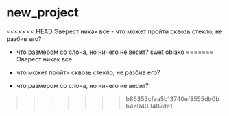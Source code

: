 # new_project
<<<<<<< HEAD
Эверест никак все - что может пройти сквозь стекло, не разбив его?

- что размером со слона, но ничего не весит? swet
oblako
=======
Эверест никак
все
- что может пройти сквозь стекло, не разбив его?

- что размером со слона, но ничего не весит?
>>>>>>> b86353cfea5b13740ef8555db0bb4e0403487de1

